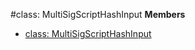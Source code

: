 <a name="MultiSigScriptHashInput"></a>
#class: MultiSigScriptHashInput
**Members**

* [class: MultiSigScriptHashInput](#MultiSigScriptHashInput)


